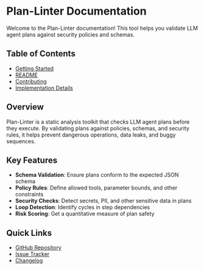 # Plan-Linter Documentation

Welcome to the Plan-Linter documentation! This tool helps you validate LLM agent plans against security policies and schemas.

## Table of Contents

- [Getting Started](getting-started.md)
- [README](../README.md)
- [Contributing](../CONTRIBUTING.md)
- [Implementation Details](../IMPLEMENTATION.md)

## Overview

Plan-Linter is a static analysis toolkit that checks LLM agent plans before they execute. By validating plans against policies, schemas, and security rules, it helps prevent dangerous operations, data leaks, and buggy sequences.

## Key Features

- **Schema Validation**: Ensure plans conform to the expected JSON schema
- **Policy Rules**: Define allowed tools, parameter bounds, and other constraints
- **Security Checks**: Detect secrets, PII, and other sensitive data in plans
- **Loop Detection**: Identify cycles in step dependencies
- **Risk Scoring**: Get a quantitative measure of plan safety

## Quick Links

- [GitHub Repository](https://github.com/cirbuk/plan-lint)
- [Issue Tracker](https://github.com/cirbuk/plan-lint/issues)
- [Changelog](../CHANGELOG.md) 